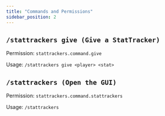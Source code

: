 ```yaml
---
title: "Commands and Permissions"
sidebar_position: 2
---
```


## `/stattrackers give (Give a StatTracker)`
Permission: `stattrackers.command.give`

Usage: `/stattrackers give <player> <stat>`

## `/stattrackers (Open the GUI)`
Permission: `stattrackers.command.stattrackers`

Usage: `/stattrackers`